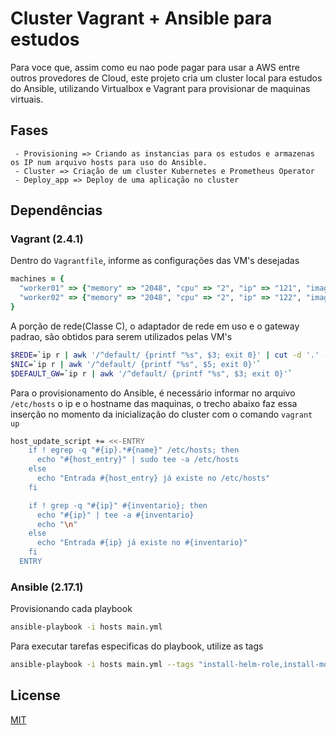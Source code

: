 # Cluster Vagrant + Ansible para estudos

Para voce que, assim como eu nao pode pagar para usar a AWS entre outros provedores de Cloud, este projeto cria um cluster local para estudos do Ansible, utilizando Virtualbox e Vagrant para provisionar de maquinas virtuais.

## Fases

```
 - Provisioning => Criando as instancias para os estudos e armazenas os IP num arquivo hosts para uso do Ansible.
 - Cluster => Criação de um cluster Kubernetes e Prometheus Operator
 - Deploy_app => Deploy de uma aplicação no cluster
```

## Dependências
### Vagrant (2.4.1)
Dentro do `Vagrantfile`, informe as configurações das VM's desejadas
```Ruby
machines = {
  "worker01" => {"memory" => "2048", "cpu" => "2", "ip" => "121", "image" => "ubuntu/jammy64"},
  "worker02" => {"memory" => "2048", "cpu" => "2", "ip" => "122", "image" => "ubuntu/jammy64"},
}
```
A porção de rede(Classe C), o adaptador de rede em uso e o gateway padrao, são obtidos para serem utilizados pelas VM's
```bash
$REDE=`ip r | awk '/^default/ {printf "%s", $3; exit 0}' | cut -d '.' -f 1-3 | awk '{printf "%s.", $0}'`
$NIC=`ip r | awk '/^default/ {printf "%s", $5; exit 0}'`
$DEFAULT_GW=`ip r | awk '/^default/ {printf "%s", $3; exit 0}'`
```
Para o provisionamento do Ansible, é necessário informar no arquivo `/etc/hosts` o ip e o hostname das maquinas, o trecho abaixo faz essa inserção no momento da inicialização do cluster com o comando `vagrant up`
```bash
host_update_script += <<-ENTRY
    if ! egrep -q "#{ip}.*#{name}" /etc/hosts; then
      echo "#{host_entry}" | sudo tee -a /etc/hosts
    else
      echo "Entrada #{host_entry} já existe no /etc/hosts"
    fi

    if ! grep -q "#{ip}" #{inventario}; then
      echo "#{ip}" | tee -a #{inventario}
      echo "\n"
    else
      echo "Entrada #{ip} já existe no #{inventario}"
    fi
  ENTRY
```
### Ansible (2.17.1)
Provisionando cada playbook
```bash
ansible-playbook -i hosts main.yml
```
Para executar tarefas especificas do playbook, utilize as tags
```bash
ansible-playbook -i hosts main.yml --tags "install-helm-role,install-monit-tools-role"
```

## License

[MIT](https://choosealicense.com/licenses/mit/)